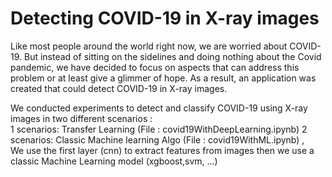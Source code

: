 # Detecting COVID-19 in X-ray images 

Like most people around the world right now, we are worried about COVID-19. 
But instead of sitting on the sidelines and doing nothing about the Covid pandemic,
we have decided to focus on aspects that can address this problem or at least give a glimmer of hope. 
As a result, an application was created that could detect COVID-19 in X-ray images. 

We conducted experiments to detect and classify COVID-19 using X-ray images in two different scenarios :  
1 scenarios: Transfer Learning  (File : covid19WithDeepLearning.ipynb)
2 scenarios: Classic Machine learning Algo (File : covid19WithML.ipynb) ,  
We use the first layer (cnn) to extract features from images then we use a classic Machine Learning model (xgboost,svm, ...)




